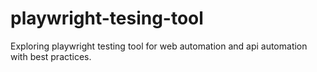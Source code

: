 # playwright-tesing-tool
Exploring playwright testing tool for web automation and api automation with best practices. 
